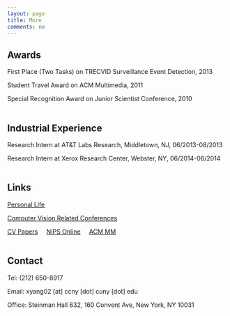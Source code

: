 ```yaml
---
layout: page
title: More
comments: no
---
```


## Awards

First Place (Two Tasks) on TRECVID Surveillance Event Detection, 2013

Student Travel Award on ACM Multimedia, 2011

Special Recognition Award on Junior Scientist Conference, 2010
<br><br>

## Industrial Experience

Research Intern at AT&T Labs Research, Middletown, NJ, 06/2013-08/2013

Research Intern at Xerox Research Center, Webster, NY, 06/2014-06/2014
<br><br>

## Links

[Personal Life](http://www.flickr.com/photos/yangxd)

[Computer Vision Related Conferences](http://conferences.visionbib.com/Iris-Conferences.html)

[CV Papers](http://www.cvpapers.com) &nbsp;&nbsp;&nbsp; [NIPS Online](http://books.nips.cc) &nbsp;&nbsp;&nbsp; [ACM MM](http://dl.acm.org/event.cfm?id=RE179&CFID=153216990&CFTOKEN=55908370)
<br><br>

## Contact

Tel: (212) 650-8917

Email: xyang02 [at] ccny [dot] cuny [dot] edu

Office: Steinman Hall 632, 160 Convent Ave, New York, NY 10031